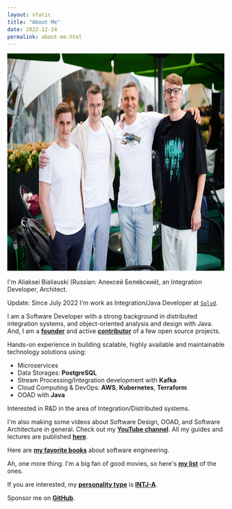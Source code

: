 ```yaml
---
layout: static
title: "About Me"
date: 2022-12-24
permalink: about-me.html
---
```


<img width="500" height="500" src="images/about.jpg">

I'm Aliaksei Bialiauski (Russian:
<span lang="ru" xml:lang="ru">Алексей Беля́вский</span>),
an Integration Developer, Architect.

Update: Since July 2022 I'm work as Integration/Java Developer
at [```Solvd```](http://solvd.com).

I am a Software Developer with a strong background in distributed integration systems, and object-oriented analysis and design with Java.
And, I am a [**founder**](/pets.html) and active [**contributor**](https://github.com/h1alexbel) of a few open source projects.

Hands-on experience in building scalable, highly available and maintainable technology solutions using:
- Microservices
- Data Storages: **PostgreSQL**
- Stream Processing/Integration development with **Kafka**
- Cloud Computing & DevOps: **AWS**, **Kubernetes**, **Terraform**
- OOAD with **Java**

Interested in R&D in the area of Integration/Distributed systems.

I'm also making some videos about Software Design, OOAD, and Software Architecture in general.
Check out my [**YouTube channel**](https://www.youtube.com/@absimplearchitect/featured).
All my guides and lectures are published [**here**](/guides.html).

Here are [**my favorite books**](/books.html)
about software engineering.

Ah, one more thing. I'm a big fan of good movies, so here's
[**my list**](/movies.html) of the ones.

If you are interested, my [**personality type**](https://en.wikipedia.org/wiki/Myers%E2%80%93Briggs_Type_Indicator)
is [**INTJ-A**](/images/personality.png).

Sponsor me on [**GitHub**](https://github.com/sponsors/h1alexbel).
